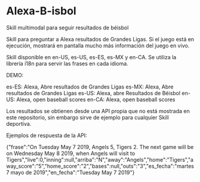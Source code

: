 # Alexa-B-isbol
Skill multimodal para seguir resultados de béisbol

Skill para preguntar a Alexa resultados de Grandes Ligas. Si el juego está en ejecución, mostrará en pantalla mucho más información del juego en vivo.

Skill disponible en en-US, es-US, es-ES, es-MX y en-CA. Se utiliza la librería
i18n para servir las frases en cada idioma.

DEMO:

es-ES: Alexa, Abre resultados de Grandes Ligas
es-MX: Alexa, Abre resultados de Grandes Ligas
es-US: Alexa, abre Resultados de Béisbol
en-US: Alexa, open baseball scores
en-CA: Alexa, open baseball scores

Los resultados se obtienen desde una API propia que no está mostrada en este repositorio, sin embargo sirve de ejemplo para cualquier Skill deportiva.

Ejemplos de respuesta de la API:

{"frase":"On Tuesday May 7 2019, Angels 5, Tigers 2. The next game will be on Wednesday May 8 2019, when Angels will visit to Tigers","live":0,"inning":null,"arriba":"N","away":"Angels","home":"Tigers","away_score":"5","home_score":"2","bases":null,"outs":"3","es_fecha":"martes 7 mayo de 2019","en_fecha":"Tuesday May 7 2019"}
